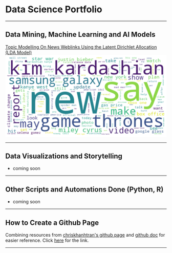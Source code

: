 # Data Science Portfolio

---

## Data Mining, Machine Learning and AI Models

[Topic Modelling On News Weblinks Using the Latent Dirichlet Allocation (LDA Model)](https://github.com/joeytuason83/joeytuason.github.io/blob/0787bcb38665ace91dae958de081eb568b8b2338/Machine%20Learning/LDA%20Topic%20Modelling%20on%20News%20Pages_FINAL.ipynb)
<img src="images/wordcloud.png?raw=true"/>

---

## Data Visualizations and Storytelling

- coming soon

---

## Other Scripts and Automations Done (Python, R)

- coming soon

---

## How to Create a Github Page

Combining resources from [chriskhanhtran's github page](https://chriskhanhtran.github.io/_posts/2020-01-13-portfolio-tutorial/) and [github doc](https://docs.github.com/en/pages/getting-started-with-github-pages/creating-a-github-pages-site) for easier reference. Click [here](makegithubpage) for the link.

---
